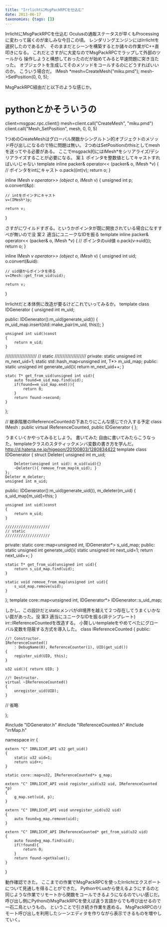```yaml
---
title: "IrrlichtにMsgPackRPCを仕込む"
date: 2013-06-17
taxonomies: {tags: []}
---
```


IrrlichtにMsgPackRPCを仕込む
Oculusの通販ステータスが早くもProcessingに変わって届くのが楽しみな今日この頃。
レンダリングエンジンにはIrrlichtを選択したのであるが、
そのままだとシーンを構築するとか諸々の作業がC++直叩きになる。
これだとさすがに大変なのでMsgPackRPCでラップして外部のツールから
操作しようと構想しておったのだが始めてみると早速問題に突き当たった。
オブジェクトを生成してそのメソッドをコールするのにどうすればいいのか。
こういう場合だ。
IMesh *mesh=CreateMesh("miku.pmd");
mesh->SetPosition(0, 0, 5);

MsgPackRPC経由だと以下のような感じか。
# pythonとかそういうの
client=msgpac.rpc.client()
mesh=client.call("CreateMesh", "miku.pmd")
client.call("Mesh_SetPosition", mesh, 0, 0, 5)

1つめのCreateMeshはグローバル関数かシングルトン的オブジェクトのメソッド呼び出しになるので特に問題は無い。
2つめはSetPositionのthisとしてmeshを送ってやる必要がある。
ここでmsgpack的にはIMesh*をシリアライズ/デシリアライズすることが必要になる。
案１ ポインタを整数値としてキャストすればいいじゃない
template <typename Stream>
inline packer<Stream>& operator<< (packer<Stream>& o, IMesh *v)
{
    // ポインタをintにキャスト
    o.pack((int)v);
    return o;
}

inline IMesh *v operator>> (object o, IMesh* v)
{
    unsigned int p;
    o.convert(&p):

    // intをポインタにキャスト
    v=(IMesh*)p;

    return v;
}

さすがにワイルドすぎる。というかポインタが既に開放されている場合になすすべが無いので没
案２ 適当にユニークなIDを振る
template <typename Stream>
inline packer<Stream>& operator<< (packer<Stream>& o, IMesh *v)
{
    // ポインタのuid値
    o.pack(v->uid());
    return o;
}

inline IMesh *v operator>> (object o, IMesh* v)
{
    unsigned int uid;
    o.convert(&uid):

    // uid値からポインタを得る
    v=IMesh::get_from_uid(uid);

    return v;
}

Irrlichtだと本体側に改造が要るけどこれでいってみるか。
template<typename T>
class IDGenerator
{
    unsigned int m_uid;

public:
    IDGenerator():m_uid(generate_uid())
    {
        m_uid_map.insert(std::make_pair(m_uid, this));
    }

    unsigned int uid()const 
    {
        return m_uid;
    }

////////////////////
// static
////////////////////
private:
    static unsigned int m_next_uid=1;
    static std::hash_map<unsigned int, T*> m_uid_map;
public:
    static unsigned int generate_uid(){ 
        return m_next_uid++; 
    }

    statc T* get_from_uid(unsigned int uid){
        auto found=m_uid_map.find(uid);
        if(found==m_uid_map.end()){
            return 0;
        }
        return found->second;
    }
};

// 継承階層のIReferenceCountedの下あたりにこんな感じで介入する予定
class IMesh : public virtual IReferenceCounted, public IDGenerator<IMesh>
{
};

うまくいくかやってみるとしよう。
書いてみた
自由に書いてみたらこうなった。templateクラスのスタティックメンバ変数の書き方を学んだ。
http://d.hatena.ne.jp/higepon/20100803/1280834422
template<typename T>
class IDGenerator
{
    struct Deleter{
        unsigned int m_uid;

        Deleter(unsigned int uid): m_uid(uid){}
        ~Deleter(){ remove_from_map(m_uid); }
    };
    Deleter m_deleter;
    unsigned int m_uid;

public:
    IDGenerator():m_uid(generate_uid()), m_deleter(m_uid)
    {
        s_uid_map[m_uid]=this;
    }

    unsigned int uid()const 
    {
        return m_uid;
    }

    ////////////////////
    // static
    ////////////////////
private:
    static core::map<unsigned int, IDGenerator*> s_uid_map;
public:
    static unsigned int generate_uid(){ 
        static unsigned int next_uid=1;
        return next_uid++; 
    }

    static T* get_from_uid(unsigned int uid){
        return s_uid_map.find(uid);
    }

    static void remove_from_map(unsigned int uid){
        s_uid_map.remove(uid);
    }
};
template <typename T> core::map<unsigned int, IDGenerator<T>*> IDGenerator<T>::s_uid_map;

しかし、この設計だとstaticメンバがdll境界を越えて２つ存在してうまくいかない罠があった。没
案3 適当にユニークなIDを振る(非テンプレート)
irr::IReferenceCountedを改造する。
小賢しいtemplateをやめてべたにグローバル変数を隠蔽する方式を導入した。
class IReferenceCounted
{
public:

    //! Constructor.
    IReferenceCounted()
        : DebugName(0), ReferenceCounter(1), UID(get_uid())
    {
        register_uid(UID, this);
    }

    u32 uid(){ return UID; }

    //! Destructor.
    virtual ~IReferenceCounted()
    {
        unregister_uid(UID);
    }


// 省略

};


#include "IDGenerator.h"
#include "IReferenceCounted.h"
#include "irrMap.h"

namespace irr {

    extern "C" IRRLICHT_API u32 get_uid()
    {
        static u32 uid=1;
        return uid++;
    }

    static core::map<u32, IReferenceCounted*> g_map;

    extern "C" IRRLICHT_API void register_uid(u32 uid, IReferenceCounted *p)
    {
        g_map.set(uid, p);
    }

    extern "C" IRRLICHT_API void unregister_uid(u32 uid)
    {
        auto found=g_map.remove(uid);
    }

    extern "C" IRRLICHT_API IReferenceCounted* get_from_uid(u32 uid)
    {
        auto found=g_map.find(uid);
        if(!found){
            return 0;
        }
        return found->getValue();
    }
}

動作確認できた。
ここまでの作業でMsgPackRPCを使ったIrrlichtエクスポートについて見通しを得ることができた。
PythonやLuaから使えるようにするのと同じような作業でリモートから関数をコールできるようになるのでいい感じだ。
呼び出し側にPythonのMsgPackRPCを使えば違う言語からでも呼び出せるので一石二鳥というもの。
ということで引き続き作業を進める。
MsgPackRPCのリモート呼び出しを利用したシーンエディタを作りながら表示できるものを増やしていく。

